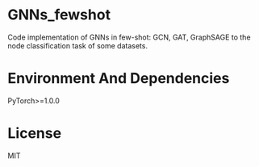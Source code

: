 # GNNs_fewshot

Code implementation of GNNs in few-shot: GCN, GAT, GraphSAGE to the node classification task of some datasets.

# Environment And Dependencies

PyTorch>=1.0.0

# License

MIT